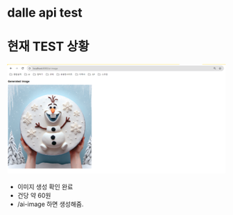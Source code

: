 # dalle api test
# 현재 TEST 상황
### ![img.png](img.png)
- 이미지 생성 확인 완료
- 건당 약 60원
- /ai-image 하면 생성해줌.